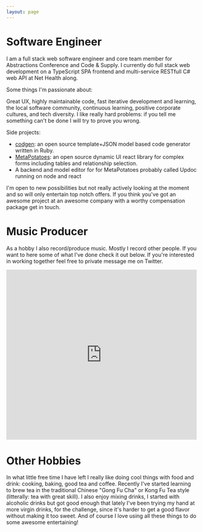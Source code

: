 ```yaml
---
layout: page
---
```


# Software Engineer
I am a full stack web software engineer and core team member for Abstractions Conference and Code & Supply. I currently do full stack web development on a TypeScript SPA frontend and multi-service RESTfull C# web API at Net Health along. 

Some things I'm passionate about: 

Great UX, highly maintainable code, fast iterative development and learning, the local software community, continuous learning, positive corporate cultures, and tech diversity. I like really hard problems: if you tell me something can't be done I will try to prove you wrong.


Side projects: 

- [codgen](https://github.com/beattyml1/codgen): an open source template+JSON model based code generator written in Ruby.
- [MetaPotatoes](https://github.com/beattyml1/MetaPotatoes): an open source dynamic UI react library for complex forms including tables and relationship selection.
- A backend and model editor for for MetaPotatoes probably called Updoc running on node and react

I'm open to new possibilities but not really actively looking at the moment and so will only entertain top notch offers. If you think you've got an awesome project at an awesome company with a worthy compensation package get in touch.

# Music Producer
As a hobby I also record/produce music. Mostly I record other people. If you want to here some of what I've done check it out below. If you're interested in working together feel free to private message me on Twitter.

<iframe width="100%" height="450" scrolling="no" frameborder="no" src="https://w.soundcloud.com/player/?url=https%3A//api.soundcloud.com/playlists/4790749&amp;auto_play=false&amp;hide_related=false&amp;show_comments=true&amp;show_user=true&amp;show_reposts=false&amp;visual=true"></iframe>

# Other Hobbies
In what little free time I have left I really like doing cool things with food and drink: cooking, baking, good tea and coffee. Recently I've started learning to brew tea in the traditional Chinese "Gong Fu Cha" or Kong Fu Tea style (litterally: tea with great skill). I also enjoy mixing drinks, I started with alcoholic drinks but got good enough that lately I've been trying my hand at more virgin drinks, for the challenge, since it's harder to get a good flavor without making it too sweet. And of course I love using all these things to do some awesome entertaining!
